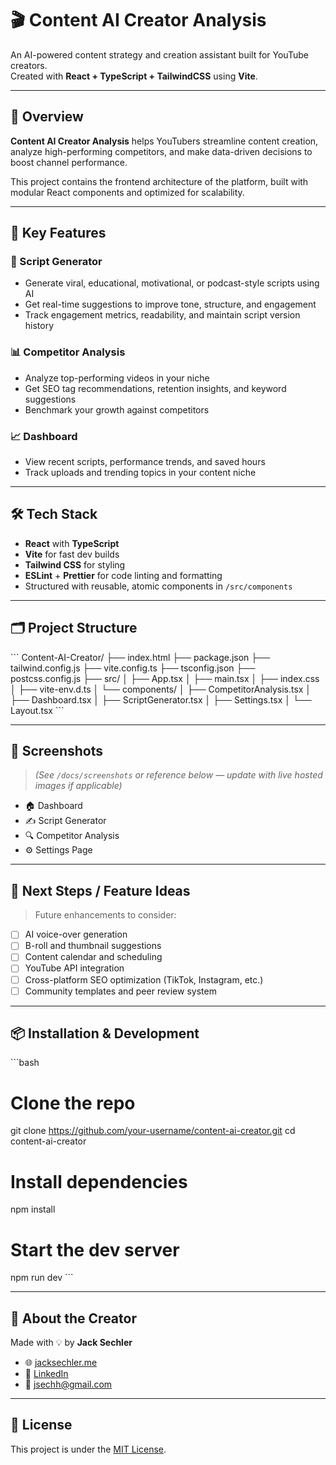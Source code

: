 # 🎬 Content AI Creator Analysis

An AI-powered content strategy and creation assistant built for YouTube creators.  
Created with **React + TypeScript + TailwindCSS** using **Vite**.

---

## 🚀 Overview

**Content AI Creator Analysis** helps YouTubers streamline content creation, analyze high-performing competitors, and make data-driven decisions to boost channel performance.

This project contains the frontend architecture of the platform, built with modular React components and optimized for scalability.

---

## 🧩 Key Features

### 🧠 Script Generator
- Generate viral, educational, motivational, or podcast-style scripts using AI
- Get real-time suggestions to improve tone, structure, and engagement
- Track engagement metrics, readability, and maintain script version history

### 📊 Competitor Analysis
- Analyze top-performing videos in your niche
- Get SEO tag recommendations, retention insights, and keyword suggestions
- Benchmark your growth against competitors

### 📈 Dashboard
- View recent scripts, performance trends, and saved hours
- Track uploads and trending topics in your content niche

---

## 🛠️ Tech Stack

- **React** with **TypeScript**
- **Vite** for fast dev builds
- **Tailwind CSS** for styling
- **ESLint** + **Prettier** for code linting and formatting
- Structured with reusable, atomic components in `/src/components`

---

## 🗂️ Project Structure

\`\`\`
Content-AI-Creator/
├── index.html
├── package.json
├── tailwind.config.js
├── vite.config.ts
├── tsconfig.json
├── postcss.config.js
├── src/
│   ├── App.tsx
│   ├── main.tsx
│   ├── index.css
│   ├── vite-env.d.ts
│   └── components/
│       ├── CompetitorAnalysis.tsx
│       ├── Dashboard.tsx
│       ├── ScriptGenerator.tsx
│       ├── Settings.tsx
│       └── Layout.tsx
\`\`\`

---

## 📸 Screenshots

> *(See `/docs/screenshots` or reference below — update with live hosted images if applicable)*

- 🏠 Dashboard
- ✍️ Script Generator
- 🔍 Competitor Analysis
- ⚙️ Settings Page

---

## 🔮 Next Steps / Feature Ideas

> Future enhancements to consider:
- [ ] AI voice-over generation
- [ ] B-roll and thumbnail suggestions
- [ ] Content calendar and scheduling
- [ ] YouTube API integration
- [ ] Cross-platform SEO optimization (TikTok, Instagram, etc.)
- [ ] Community templates and peer review system

---

## 📦 Installation & Development

\`\`\`bash
# Clone the repo
git clone https://github.com/your-username/content-ai-creator.git
cd content-ai-creator

# Install dependencies
npm install

# Start the dev server
npm run dev
\`\`\`

---

## 👤 About the Creator

Made with 💡 by **Jack Sechler**  
- 🌐 [jacksechler.me](https://jacksechler.me)  
- 💼 [LinkedIn](https://www.linkedin.com/in/jacksechler/)  
- 📧 [jsechh@gmail.com](mailto:jsechh@gmail.com)

---

## 🪪 License

This project is under the [MIT License](LICENSE).
